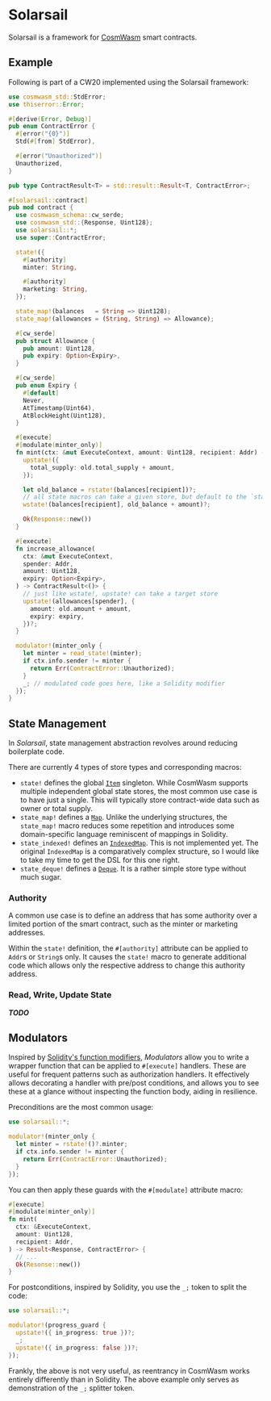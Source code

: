 # Solarsail
Solarsail is a framework for [CosmWasm](https://cosmwasm.com/) smart contracts.

## Example
Following is part of a CW20 implemented using the Solarsail framework:

```rust
use cosmwasm_std::StdError;
use thiserror::Error;

#[derive(Error, Debug)]
pub enum ContractError {
  #[error("{0}")]
  Std(#[from] StdError),

  #[error("Unauthorized")]
  Unauthorized,
}

pub type ContractResult<T> = std::result::Result<T, ContractError>;

#[solarsail::contract]
pub mod contract {
  use cosmwasm_schema::cw_serde;
  use cosmwasm_std::{Response, Uint128};
  use solarsail::*;
  use super::ContractError;

  state!({
    #[authority]
    minter: String,

    #[authority]
    marketing: String,
  });

  state_map!(balances   = String => Uint128);
  state_map!(allowances = (String, String) => Allowance);

  #[cw_serde]
  pub struct Allowance {
    pub amount: Uint128,
    pub expiry: Option<Expiry>,
  }

  #[cw_serde]
  pub enum Expiry {
    #[default]
    Never,
    AtTimestamp(Uint64),
    AtBlockHeight(Uint128),
  }

  #[execute]
  #[modulate(minter_only)]
  fn mint(ctx: &mut ExecuteContext, amount: Uint128, recipient: Addr) -> ContractResult<()> {
    upstate!({
      total_supply: old.total_supply + amount,
    });

    let old_balance = rstate!(balances[recipient])?;
    // all state macros can take a given store, but default to the `state!`-defined store
    wstate!(balances[recipient], old_balance + amount)?;

    Ok(Response::new())
  }

  #[execute]
  fn increase_allowance(
    ctx: &mut ExecuteContext,
    spender: Addr,
    amount: Uint128,
    expiry: Option<Expiry>,
  ) -> ContractResult<()> {
    // just like wstate!, upstate! can take a target store
    upstate!(allowances[spender], {
      amount: old.amount + amount,
      expiry: expiry,
    })?;
  }

  modulator!(minter_only {
    let minter = read_state!(minter);
    if ctx.info.sender != minter {
      return Err(ContractError::Unauthorized);
    }
    _; // modulated code goes here, like a Solidity modifier
  });
}
```

## State Management
In *Solarsail*, state management abstraction revolves around reducing boilerplate code.

There are currently 4 types of store types and corresponding macros:

- `state!` defines the global [`Item`](https://github.com/CosmWasm/cw-storage-plus?tab=readme-ov-file#item) singleton. While CosmWasm supports multiple independent global state stores, the most common use case is to have just a single. This will typically store contract-wide data such as owner or total supply.
- `state_map!` defines a [`Map`](https://github.com/CosmWasm/cw-storage-plus?tab=readme-ov-file#map). Unlike the underlying structures, the `state_map!` macro reduces some repetition and introduces some domain-specific language reminiscent of mappings in Solidity.
- `state_indexed!` defines an [`IndexedMap`](https://github.com/CosmWasm/cw-storage-plus?tab=readme-ov-file#indexedmap). This is not implemented yet. The original `IndexedMap` is a comparatively complex structure, so I would like to take my time to get the DSL for this one right.
- `state_deque!` defines a [`Deque`](https://github.com/CosmWasm/cw-storage-plus?tab=readme-ov-file#deque). It is a rather simple store type without much sugar.

### Authority
A common use case is to define an address that has some authority over a limited portion of the smart contract, such as the minter or marketing addresses.

Within the `state!` definition, the `#[authority]` attribute can be applied to `Addr`s or `String`s only. It causes the `state!` macro to generate additional code which allows only the respective address to change this authority address.

### Read, Write, Update State
***TODO***

## Modulators
Inspired by [Solidity's function modifiers](https://solidity-by-example.org/function-modifier/), *Modulators* allow you to write a wrapper function that can be applied to `#[execute]` handlers. These are useful for frequent patterns such as authorization handlers. It effectively allows decorating a handler with pre/post conditions, and allows you to see these at a glance without inspecting the function body, aiding in resilience.

Preconditions are the most common usage:

```rust
use solarsail::*;

modulator!(minter_only {
  let minter = rstate!()?.minter;
  if ctx.info.sender != minter {
    return Err(ContractError::Unauthorized);
  }
});
```

You can then apply these guards with the `#[modulate]` attribute macro:

```rust
#[execute]
#[modulate(minter_only)]
fn mint(
  ctx: &ExecuteContext,
  amount: Uint128,
  recipient: Addr,
) -> Result<Response, ContractError> {
  // ...
  Ok(Resonse::new())
}
```

For postconditions, inspired by Solidity, you use the `_;` token to split the code:

```rust
use solarsail::*;

modulator!(progress_guard {
  upstate!({ in_progress: true })?;
  _;
  upstate!({ in_progress: false })?;
});
```

Frankly, the above is not very useful, as reentrancy in CosmWasm works entirely differently than in Solidity. The above example only serves as demonstration of the `_;` splitter token.

